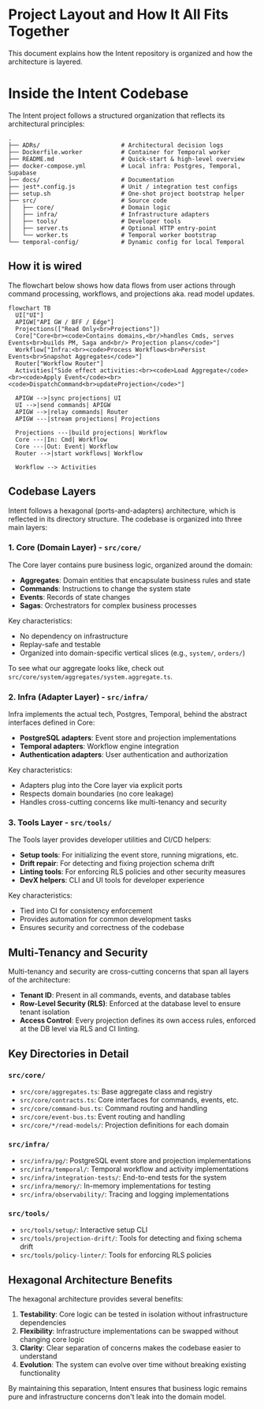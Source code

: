 # Project Layout and How It All Fits Together

This document explains how the Intent repository is organized and how the architecture is layered.

# Inside the Intent Codebase

The Intent project follows a structured organization that reflects its architectural principles:

```
.
├── ADRs/                       # Architectural decision logs
├── Dockerfile.worker           # Container for Temporal worker
├── README.md                   # Quick-start & high-level overview
├── docker-compose.yml          # Local infra: Postgres, Temporal, Supabase
├── docs/                       # Documentation
├── jest*.config.js             # Unit / integration test configs
├── setup.sh                    # One-shot project bootstrap helper
├── src/                        # Source code
│   ├── core/                   # Domain logic
│   ├── infra/                  # Infrastructure adapters
│   ├── tools/                  # Developer tools
│   ├── server.ts               # Optional HTTP entry-point
│   └── worker.ts               # Temporal worker bootstrap
└── temporal-config/            # Dynamic config for local Temporal
```

## How it is wired

The flowchart below shows how data flows from user actions through command processing, workflows, and projections aka. read model updates.

```mermaid
flowchart TB
  UI["UI"]
  APIGW["API GW / BFF / Edge"]
  Projections(["Read Only<br>Projections"])
  Core["Core<br><code>Contains domains,<br/>handles Cmds, serves Events<br>builds PM, Saga and<br/> Projection plans</code>"]
  Workflow["Infra:<br><code>Process Workflows<br>Persist Events<br>Snapshot Aggregates</code>"]
  Router["Workflow Router"]
  Activities["Side effect activities:<br><code>Load Aggregate</code><br><code>Apply Event</code><br><code>DispatchCommand<br>updateProjection</code>"]

  APIGW -->|sync projections| UI
  UI -->|send commands| APIGW
  APIGW -->|relay commands| Router
  APIGW ---|stream projections| Projections

  Projections ---|build projections| Workflow
  Core ---|In: Cmd| Workflow
  Core ---|Out: Event| Workflow
  Router -->|start workflows| Workflow

  Workflow --> Activities
```

## Codebase Layers

Intent follows a hexagonal (ports-and-adapters) architecture, which is reflected in its directory structure. The codebase is organized into three main layers:

### 1. Core (Domain Layer) - `src/core/`

The Core layer contains pure business logic, organized around the domain:

- **Aggregates**: Domain entities that encapsulate business rules and state
- **Commands**: Instructions to change the system state
- **Events**: Records of state changes
- **Sagas**: Orchestrators for complex business processes

Key characteristics:
- No dependency on infrastructure
- Replay-safe and testable
- Organized into domain-specific vertical slices (e.g., `system/`, `orders/`)

To see what our aggregate looks like, check out `src/core/system/aggregates/system.aggregate.ts`.

### 2. Infra (Adapter Layer) - `src/infra/`

Infra implements the actual tech, Postgres, Temporal, behind the abstract interfaces defined in Core:

- **PostgreSQL adapters**: Event store and projection implementations
- **Temporal adapters**: Workflow engine integration
- **Authentication adapters**: User authentication and authorization

Key characteristics:
- Adapters plug into the Core layer via explicit ports
- Respects domain boundaries (no core leakage)
- Handles cross-cutting concerns like multi-tenancy and security

### 3. Tools Layer - `src/tools/`

The Tools layer provides developer utilities and CI/CD helpers:

- **Setup tools**: For initializing the event store, running migrations, etc.
- **Drift repair**: For detecting and fixing projection schema drift
- **Linting tools**: For enforcing RLS policies and other security measures
- **DevX helpers**: CLI and UI tools for developer experience

Key characteristics:
- Tied into CI for consistency enforcement
- Provides automation for common development tasks
- Ensures security and correctness of the codebase

## Multi-Tenancy and Security

Multi-tenancy and security are cross-cutting concerns that span all layers of the architecture:

- **Tenant ID**: Present in all commands, events, and database tables
- **Row-Level Security (RLS)**: Enforced at the database level to ensure tenant isolation
- **Access Control**: Every projection defines its own access rules, enforced at the DB level via RLS and CI linting.

## Key Directories in Detail

### `src/core/`

- `src/core/aggregates.ts`: Base aggregate class and registry
- `src/core/contracts.ts`: Core interfaces for commands, events, etc.
- `src/core/command-bus.ts`: Command routing and handling
- `src/core/event-bus.ts`: Event routing and handling
- `src/core/*/read-models/`: Projection definitions for each domain

### `src/infra/`

- `src/infra/pg/`: PostgreSQL event store and projection implementations
- `src/infra/temporal/`: Temporal workflow and activity implementations
- `src/infra/integration-tests/`: End-to-end tests for the system
- `src/infra/memory/`: In-memory implementations for testing
- `src/infra/observability/`: Tracing and logging implementations

### `src/tools/`

- `src/tools/setup/`: Interactive setup CLI
- `src/tools/projection-drift/`: Tools for detecting and fixing schema drift
- `src/tools/policy-linter/`: Tools for enforcing RLS policies

## Hexagonal Architecture Benefits

The hexagonal architecture provides several benefits:

1. **Testability**: Core logic can be tested in isolation without infrastructure dependencies
2. **Flexibility**: Infrastructure implementations can be swapped without changing core logic
3. **Clarity**: Clear separation of concerns makes the codebase easier to understand
4. **Evolution**: The system can evolve over time without breaking existing functionality

By maintaining this separation, Intent ensures that business logic remains pure and infrastructure concerns don't leak into the domain model.